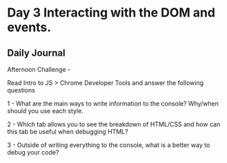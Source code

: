 # Day 3 Interacting with the DOM and events.

## Daily Journal

Afternoon Challenge - 

Read Intro to JS > Chrome Developer Tools and answer the following questions

1 - What are the main ways to write information to the console? Why/when should you use each style.

2 - Which tab allows you to see the breakdown of HTML/CSS and how can this tab be useful when debugging HTML?

3 - Outside of writing everything to the console, what is a better way to debug your code?